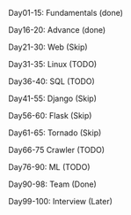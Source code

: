 Day01-15: Fundamentals (done)

Day16-20: Advance (done)

Day21-30: Web (Skip)

Day31-35: Linux (TODO)

Day36-40: SQL (TODO)

Day41-55: Django (Skip)

Day56-60: Flask (Skip)

Day61-65: Tornado (Skip)

Day66-75 Crawler (TODO)

Day76-90: ML (TODO)

Day90-98: Team (Done)

Day99-100: Interview (Later)
